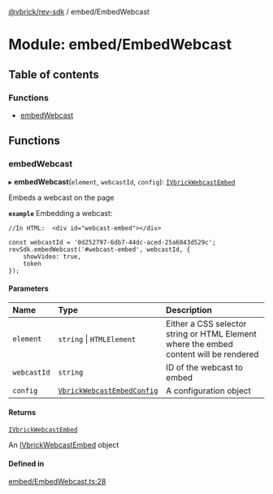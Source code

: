 [@vbrick/rev-sdk](../README.md) / embed/EmbedWebcast

# Module: embed/EmbedWebcast

## Table of contents

### Functions

- [embedWebcast](embed_EmbedWebcast.md#embedwebcast)

## Functions

### embedWebcast

▸ **embedWebcast**(`element`, `webcastId`, `config`): [`IVbrickWebcastEmbed`](../interfaces/embed_IVbrickApi.IVbrickWebcastEmbed.md)

Embeds a webcast on the page

**`example`**
Embedding a webcast:
```
//In HTML:  <div id="webcast-embed"></div>

const webcastId = '0d252797-6db7-44dc-aced-25a6843d529c';
revSdk.embedWebcast('#webcast-embed', webcastId, {
    showVideo: true,
    token
});
```

#### Parameters

| Name | Type | Description |
| :------ | :------ | :------ |
| `element` | `string` \| `HTMLElement` | Either a CSS selector string or HTML Element where the embed content will be rendered |
| `webcastId` | `string` | ID of the webcast to embed |
| `config` | [`VbrickWebcastEmbedConfig`](../interfaces/embed_VbrickEmbedConfig.VbrickWebcastEmbedConfig.md) | A configuration object |

#### Returns

[`IVbrickWebcastEmbed`](../interfaces/embed_IVbrickApi.IVbrickWebcastEmbed.md)

An [IVbrickWebcastEmbed](../interfaces/embed_IVbrickApi.IVbrickWebcastEmbed.md) object

#### Defined in

[embed/EmbedWebcast.ts:28](https://github.com/vbrick/rev-sdk-js/blob/a752b53/src/embed/EmbedWebcast.ts#L28)
